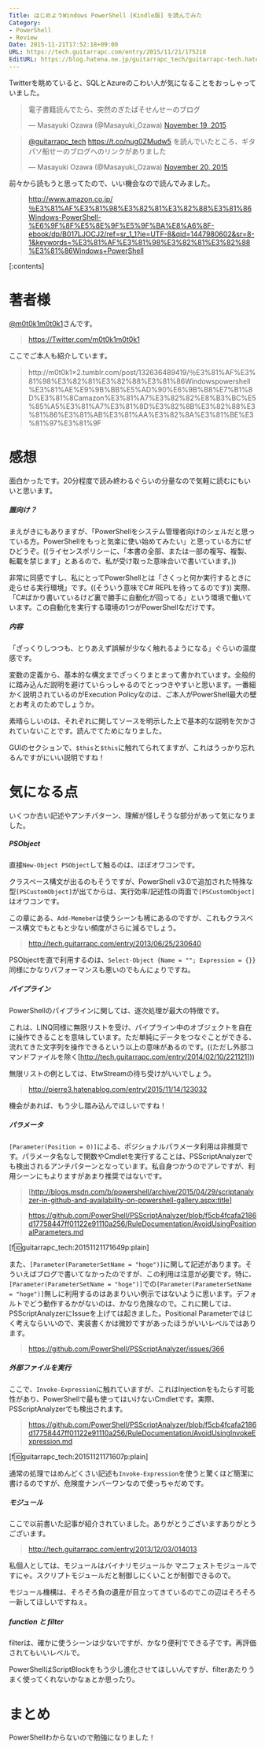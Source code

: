 ```yaml
---
Title: はじめようWindows PowerShell [Kindle版] を読んでみた
Category:
- PowerShell
- Review
Date: 2015-11-21T17:52:18+09:00
URL: https://tech.guitarrapc.com/entry/2015/11/21/175218
EditURL: https://blog.hatena.ne.jp/guitarrapc_tech/guitarrapc-tech.hatenablog.com/atom/entry/6653586347146000055
---
```


Twitterを眺めていると、SQLとAzureのこわい人が気になることをおっしゃっていました。

<blockquote class="twitter-tweet" lang="en"><p lang="ja" dir="ltr">電子書籍読んでたら、突然のぎたぱそせんせーのブログ</p>&mdash; Masayuki Ozawa (@Masayuki_Ozawa) <a href="https://twitter.com/Masayuki_Ozawa/status/667139015225638912">November 19, 2015</a></blockquote>
<script async src="//platform.twitter.com/widgets.js" charset="utf-8"></script>

<blockquote class="twitter-tweet" lang="en"><p lang="ja" dir="ltr"><a href="https://twitter.com/guitarrapc_tech">@guitarrapc_tech</a> <a href="https://t.co/nug0ZMudw5">https://t.co/nug0ZMudw5</a> を読んでいたところ、ギタパソ船せーのブログへのリンクがありました</p>&mdash; Masayuki Ozawa (@Masayuki_Ozawa) <a href="https://twitter.com/Masayuki_Ozawa/status/667505314338467841">November 20, 2015</a></blockquote>
<script async src="//platform.twitter.com/widgets.js" charset="utf-8"></script>

前々から読もうと思ってたので、いい機会なので読んでみました。

> http://www.amazon.co.jp/％E3%81%AF%E3%81%98%E3%82%81%E3%82%88%E3%81%86Windows-PowerShell-%E6%9F%8F%E5%8E%9F%E5%9F%BA%E8%A6%8F-ebook/dp/B017LJOCJ2/ref=sr_1_1?ie=UTF-8&qid=1447980602&sr=8-1&keywords=%E3%81%AF%E3%81%98%E3%82%81%E3%82%88%E3%81%86Windows+PowerShell

[:contents]

# 著者様

[@m0t0k1m0t0k1](https://twitter.com/m0t0k1m0t0k1)さんです。

> https://Twitter.com/m0t0k1m0t0k1

ここでご本人も紹介しています。

> http://m0t0k1×2.tumblr.com/post/132636489419/％E3%81%AF%E3%81%98%E3%82%81%E3%82%88%E3%81%86Windowspowershell%E3%81%AE%E9%9B%BB%E5%AD%90%E6%9B%B8%E7%B1%8D%E3%81%8Camazon%E3%81%A7%E3%82%82%E8%B3%BC%E5%85%A5%E3%81%A7%E3%81%8D%E3%82%8B%E3%82%88%E3%81%86%E3%81%AB%E3%81%AA%E3%82%8A%E3%81%BE%E3%81%97%E3%81%9F

# 感想

面白かったです。20分程度で読み終わるぐらいの分量なので気軽に読むにもいいと思います。

##### 誰向け？

まえがきにもありますが、「PowerShellをシステム管理者向けのシェルだと思っている方。PowerShellをもっと気楽に使い始めてみたい」と思っている方にぜひどうぞ。((ライセンスポリシーに、「本書の全部、または一部の複写、複製、転載を禁じます」とあるので、私が受け取った意味合いで書いています。))

非常に同感ですし、私にとってPowerShellとは「さくっと何か実行するときに走らせる実行環境」です。((そういう意味でC# REPLを待ってるのです)) 実際、「C#ばかり書いているけど裏で勝手に自動化が回ってる」という環境で働いています。この自動化を実行する環境の1つがPowerShellなだけです。

##### 内容

「ざっくりしつつも、とりあえず誤解が少なく触れるようになる」ぐらいの温度感です。

変数の定義から、基本的な構文までざっくりまとまって書かれています。全般的に踏み込んだ説明を避けていらっしゃるのでとっつきやすいと思います。一番細かく説明されているのがExecution Policyなのは、ご本人がPowerShell最大の壁とお考えのためでしょうか。

素晴らしいのは、それぞれに関してソースを明示した上で基本的な説明を欠かされていないことです。読んでてためになりました。

GUIのセクションで、`$this`と`$this`に触れてられてますが、これはうっかり忘れるんですがにいい説明ですね！

# 気になる点

いくつか古い記述やアンチパターン、理解が怪しそうな部分があって気になりました。

##### PSObject

直接`New-Object PSObject`して触るのは、ほぼオワコンです。

クラスベース構文が出るのもそうですが、PowerShell v3.0で追加された特殊な型`[PSCustomObject]`が出てからは、実行効率/記述性の両面で`[PSCustomObject]`はオワコンです。

この章にある、`Add-Memeber`は使うシーンも稀にあるのですが、これもクラスベース構文でもともと少ない頻度がさらに減るでしょう。

> http://tech.guitarrapc.com/entry/2013/06/25/230640

PSObjectを直で利用するのは、`Select-Object {Name = ""; Expression = {}}`同様にかなりパフォーマンスも悪いのでもんにょりですね。

##### パイプライン

PowerShellのパイプラインに関しては、逐次処理が最大の特徴です。

これは、LINQ同様に無限リストを受け、パイプライン中のオブジェクトを自在に操作できることを意味しています。ただ単純にデータをつなぐことができる、流れてきた文字列を操作できるという以上の意味があるのです。((ただし外部コマンドファイルを除く[http://tech.guitarrapc.com/entry/2014/02/10/221121]))

無限リストの例としては、EtwStreamの待ち受けがいいでしょう。

> http://pierre3.hatenablog.com/entry/2015/11/14/123032

機会があれば、もう少し踏み込んでほしいですね！

##### パラメータ

`[Parameter(Position = 0)]`による、ポジショナルパラメータ利用は非推奨です。パラメータ名なしで関数やCmdletを実行することは、PSScriptAnalyzerでも検出されるアンチパターンとなっています。私自身つかうのでアレですが、利用シーンにもよりますがあまり推奨ではないです。

> [http://blogs.msdn.com/b/powershell/archive/2015/04/29/scriptanalyzer-in-github-and-availability-on-powershell-gallery.aspx:title]

> https://github.com/PowerShell/PSScriptAnalyzer/blob/f5cb4fcafa2186d17758447ff01122e91110a256/RuleDocumentation/AvoidUsingPositionalParameters.md

[f:id:guitarrapc_tech:20151121171649p:plain]

また、`[Parameter(ParameterSetName = "hoge")]`に関して記述があります。そういえばブログで書いてなかったのですが、この利用は注意が必要です。特に、`[Parameter(ParameterSetName = "hoge")]`での`[Parameter(ParameterSetName = "hoge")]`無しに利用するのはあまりいい例示ではないように思います。デフォルトでどう動作するかがないのは、かなり危険なので。これに関しては、PSScriptAnalyzerにIssueを上げては起きました。Positional Parameterではじく考えならいいので、実装書くかは微妙ですがあったほうがいいレベルではあります。

> https://github.com/PowerShell/PSScriptAnalyzer/issues/366


##### 外部ファイルを実行

ここで、`Invoke-Expression`に触れていますが、これはInjectionをもたらす可能性があり、PowerShellで最も使ってはいけないCmdletです。実際、PSScriptAnalyzerでも検出されます。

> https://github.com/PowerShell/PSScriptAnalyzer/blob/f5cb4fcafa2186d17758447ff01122e91110a256/RuleDocumentation/AvoidUsingInvokeExpression.md

[f:id:guitarrapc_tech:20151121171607p:plain]

通常の処理ではめんどくさい記述も`Invoke-Expression`を使うと驚くほど簡潔に書けるのですが、危険度ナンバーワンなので使っちゃだめです。

##### モジュール

ここで以前書いた記事が紹介されていました。ありがとうございますありがとうございます。

> http://tech.guitarrapc.com/entry/2013/12/03/014013

私個人としては、モジュールはバイナリモジュールか マニフェストモジュールですにゃ。スクリプトモジュールだと制御しにくいことが制御できるので。

モジュール機構は、そろそろ負の遺産が目立ってきているのでこの辺はそろそろ一新してほしいですねぇ。

##### function と filter

filterは、確かに使うシーンは少ないですが、かなり便利でできる子です。再評価されてもいいレベルで。

PowerShellはScriptBlockをもう少し進化させてほしいんですが、filterあたりうまく使ってくれないかなぁとか思ったり。

# まとめ

PowerShellわからないので勉強になりました！
